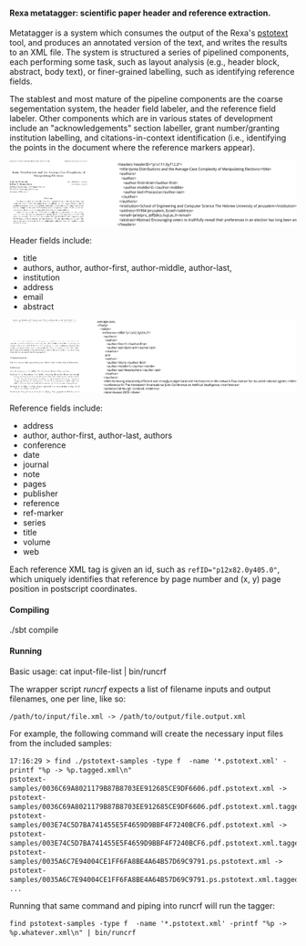 #### Rexa metatagger: scientific paper header and reference extraction.

Metatagger is a system which consumes the output of the Rexa's
[pstotext](https://github.com/iesl/rexa1-pstotext) tool, and produces an annotated version of the
text, and writes the results to an XML file. The system is structured a series of pipelined
components, each performing some task, such as layout analysis (e.g., header block, abstract,
body text), or finer-grained labelling, such as identifying reference fields.

The stablest and most mature of the pipeline components are the coarse segementation system, the
header field labeler, and the reference field labeler. Other components which are in various
states of development include an "acknowledgements" section labeller, grant number/granting
institution labelling, and citations-in-context identification (i.e., identifying the points in the
document where the reference markers appear).


![Alt text](./docs/img/pdf-and-meta-hdr.png)

Header fields include: 
   + title
   + authors, author, author-first, author-middle, author-last,
   + institution
   + address
   + email
   + abstract

![Alt text](./docs/img/pdf-and-meta-ref.png)

Reference fields include:
   + address
   + author, author-first, author-last, authors
   + conference
   + date
   + journal
   + note
   + pages
   + publisher
   + reference
   + ref-marker
   + series
   + title
   + volume
   + web

Each reference XML tag is given an id, such as `refID="p12x82.0y405.0"`, which uniquely identifies
that reference by page number and (x, y) page position in postscript coordinates.


#### Compiling

./sbt compile

#### Running

Basic usage: cat input-file-list | bin/runcrf

The wrapper script *runcrf* expects a list of filename inputs and output filenames, one per line,
like so:


```
/path/to/input/file.xml -> /path/to/output/file.output.xml
```

For example, the following command will create the necessary input files from the included samples:
```
17:16:29 > find ./pstotext-samples -type f  -name '*.pstotext.xml' -printf "%p -> %p.tagged.xml\n"
pstotext-samples/0036C69A8021179B87B8703EE912685CE9DF6606.pdf.pstotext.xml -> pstotext-samples/0036C69A8021179B87B8703EE912685CE9DF6606.pdf.pstotext.xml.tagged.xml
pstotext-samples/003E74C5D7BA741455E5F4659D9BBF4F7240BCF6.pdf.pstotext.xml -> pstotext-samples/003E74C5D7BA741455E5F4659D9BBF4F7240BCF6.pdf.pstotext.xml.tagged.xml
pstotext-samples/0035A6C7E94004CE1FF6FA8BE4A64B57D69C9791.ps.pstotext.xml -> pstotext-samples/0035A6C7E94004CE1FF6FA8BE4A64B57D69C9791.ps.pstotext.xml.tagged.xml
...
```
Running that same command and piping into runcrf will run the tagger:

```
find pstotext-samples -type f  -name '*.pstotext.xml' -printf "%p -> %p.whatever.xml\n" | bin/runcrf
```

